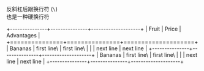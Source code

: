 反斜杠后跟换行符 (`\`)\
也是一种硬换行符

+---------------+---------------+--------------------+
| Fruit         | Price         | Advantages         |
+===============+===============+====================+
| Bananas       | first line\   | first line\        |
|               | next line     | next line          |
+---------------+---------------+--------------------+
| Bananas       | first line\   | first line\        |
|               | next line     | next line          |
+---------------+---------------+--------------------+